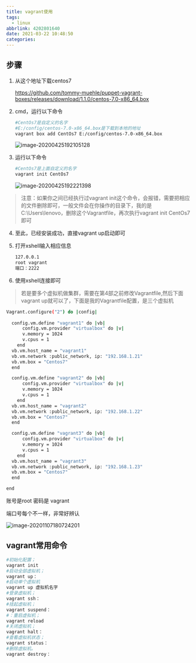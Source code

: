 ```yaml
---
title: vagrant使用
tags:
  - linux
abbrlink: 4202801640
date: 2021-03-22 10:48:50
categories:
---
```


## 步骤

1. 从这个地址下载centos7

   https://github.com/tommy-muehle/puppet-vagrant-boxes/releases/download/1.1.0/centos-7.0-x86_64.box

2. cmd，运行以下命令

   ```bash
   #CentOs7是自定义的名字
   #E:/config/centos-7.0-x86_64.box是下载到本地的地址
   vagrant box add CentOs7 E:/config/centos-7.0-x86_64.box
   
   ```

   ![image-20200425192105128](https://gitee.com/flow_disaster/blog-map-bed/raw/master/img/image-20201107180724201.png)

3. 运行以下命令

   ```bash
   #CentOs7是上面自定义的名字
   vagrant init CentOs7
   ```

   ![image-20200425192221398](https://gitee.com/flow_disaster/blog-map-bed/raw/master/img/image-20201107180724201.png)

>注意：如果你之间已经执行过vagrant init这个命令，会报错，需要把相应的文件删除即可，一般文件会在你操作的目录下，我的是C:\Users\lenovo，删除这个Vagrantfile，再次执行vagrant init CentOs7即可

4. 至此，已经安装成功，直接vagrant up启动即可

5. 打开xshell输入相应信息

   ```bash
   127.0.0.1
   root vagrant
   端口：2222
   ```

   

6. 使用xshell连接即可

> 若是要多个虚拟机做集群，需要在第4部之前修改Vagrantfile,然后下面vagrant up就可以了，下面是我的Vagrantfile配置，是三个虚拟机

```bash
Vagrant.configure("2") do |config|
  
  config.vm.define "vagrant1" do |vb|
      config.vm.provider "virtualbox" do |v|
      v.memory = 1024
      v.cpus = 1
    end
  vb.vm.host_name = "vagrant1"
  vb.vm.network :public_network, ip: "192.168.1.21"
  vb.vm.box = "Centos7"
  end

  config.vm.define "vagrant2" do |vb|
      config.vm.provider "virtualbox" do |v|
      v.memory = 1024
      v.cpus = 1
    end
  vb.vm.host_name = "vagrant2"
  vb.vm.network :public_network, ip: "192.168.1.22"
  vb.vm.box = "Centos7"
  end

  config.vm.define "vagrant3" do |vb|
      config.vm.provider "virtualbox" do |v|
      v.memory = 1024
      v.cpus = 1
    end
  vb.vm.host_name = "vagrant3"
  vb.vm.network :public_network, ip: "192.168.1.23"
  vb.vm.box = "Centos7"
  end

end
```

账号是root 密码是 vagrant

端口号每个不一样，非常好辨认

![image-20201107180724201](https://gitee.com/flow_disaster/blog-map-bed/raw/master/img/image-20201107180724201.png)

## vagrant常用命令

```bash
#初始化配置；
vagrant init
#启动全部虚拟机；
vagrant up：
#启动单个虚拟机
vagrant up 虚拟机名字
#登录虚拟机；
vagrant ssh：
#挂起虚拟机；
vagrant suspend：
#：重启虚拟机；
vagrant reload
#关闭虚拟机；
vagrant halt：
#查看虚拟机状态；
vagrant status：
#删除虚拟机。
vagrant destroy：
```

